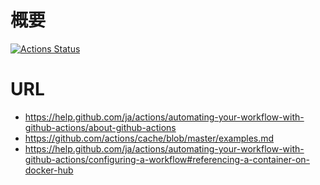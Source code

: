 # 概要

[![Actions Status](https://github.com/yasu-s/github-actions-sample/workflows/CI/badge.svg)](https://github.com/yasu-s/github-actions-sample/actions)

# URL

- https://help.github.com/ja/actions/automating-your-workflow-with-github-actions/about-github-actions
- https://github.com/actions/cache/blob/master/examples.md
- https://help.github.com/ja/actions/automating-your-workflow-with-github-actions/configuring-a-workflow#referencing-a-container-on-docker-hub
